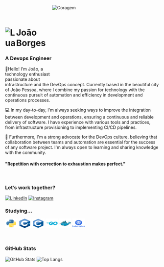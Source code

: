 <img align="right" padding="20px" alt="Coragem" height="250" width="350" border-radios="30" src="https://gifs.eco.br/wp-content/uploads/2022/11/gifs-de-programador-29.gif">

<h1>
   <br> <a href="https://github.com/johnpaulnasc/jonhpaul5">
     <img align="left" alt="Lua" width="36px" src="https://i.pinimg.com/originals/44/a7/10/44a710f29062f87045990c6b30675f54.png"></a>
    <span>João Borges</span>
</h1>
<h3>A Devops Engineer</h3>
<p align="justfy">👋Hello! I'm João, a technology enthusiast passionate about infrastructure and the DevOps concept. Currently based in the beautiful city of João Pessoa, where I combine my passion for technology with the continuous pursuit of automation and efficiency in development and operations processes.
<br>
<p align="justfy">💻 In my day-to-day, I'm always seeking ways to improve the integration between development and operations, ensuring a continuous and reliable delivery of software. I have experience with various tools and practices, from infrastructure provisioning to implementing CI/CD pipelines.
<p align="justfy">🔧 Furthermore, I'm a strong advocate for the DevOps culture, believing that collaboration between teams and automation are essential for the success of any software project. I'm always open to learning and sharing knowledge with the community.
<br>
<h4>"Repetition with correction to exhaustion makes perfect."</h4></p>

<br> <h3>Let’s work together?</h3> 

[![LinkedIn](https://img.shields.io/badge/-johnpaulnasc-000?style=for-the-badge&logo=linkedin&logoColor=62b1d4&color:FFF)](https://www.linkedin.com/in/jo%C3%A3o-borges-1a01aa221/) 
[![Instagram](https://img.shields.io/badge/-johnpaulnasc-000?style=for-the-badge&logo=instagram&logoColor=62b1d4&color:FFF)](https://www.instagram.com/johnpaulnasc/) 

<h3 align="left">Studying...</h3>
<div>
  <img align="center" alt="JP-Python" height="30" width="40" src="https://raw.githubusercontent.com/devicons/devicon/master/icons/python/python-original.svg">
  <img align="center" alt="JP-Cplusplus" height="30" width="40" src="https://github.com/devicons/devicon/blob/master/icons/cplusplus/cplusplus-original.svg">
  <img align="center" alt="JP-C" height="30" width="40" src="https://github.com/devicons/devicon/blob/master/icons/c/c-original.svg">
  <img align="center" alt="JP-Go" height="30" width="40" src="https://github.com/devicons/devicon/blob/master/icons/go/go-original-wordmark.svg">
  <img align="center" alt="JP-Docker" height="30" width="40" src="https://github.com/devicons/devicon/blob/master/icons/docker/docker-original.svg"> 
  <img align="center" alt="JP-Kubernetes" height="30" width="40" src="https://github.com/devicons/devicon/blob/master/icons/kubernetes/kubernetes-plain-wordmark.svg"> 
<br><br>
</div>
 <br>

  <h3 align="left">GitHub Stats</h3>

![GitHub Stats](https://github-readme-stats.vercel.app/api?username=johnpaulnasc_color=000&border_color=30A3DC&show_icons=true&icon_color=30A3DC&title_color=E94D5F&text_color=FFF)
![Top Langs](https://github-readme-stats-git-masterrstaa-rickstaa.vercel.app/api/top-langs/?username=johnpaulnasc_color=000&border_color=30A3DC&title_color=E94D5F&text_color=FFF)







